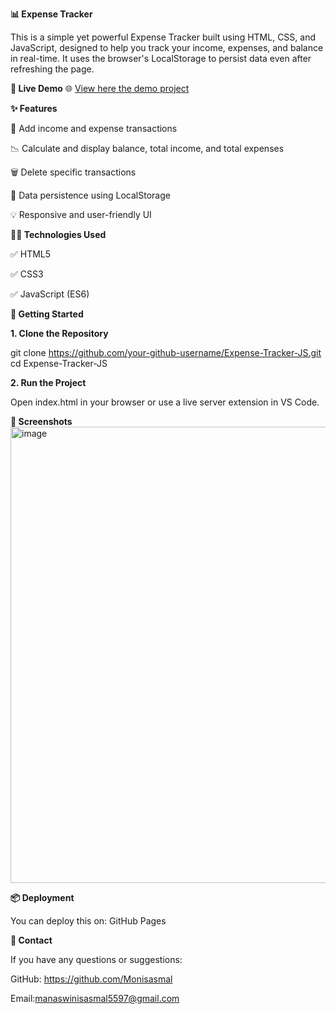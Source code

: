 **📊 Expense Tracker**

This is a simple yet powerful Expense Tracker built using HTML, CSS, and JavaScript, designed to help you track your income, expenses, and balance in real-time. 
It uses the browser's LocalStorage to persist data even after refreshing the page.

**🔗 Live Demo**
🌐 [View here the demo project](https://monisasmal.github.io/Expense-Tracker-JS/)

**✨ Features**

📌 Add income and expense transactions

📉 Calculate and display balance, total income, and total expenses

🗑️ Delete specific transactions

💾 Data persistence using LocalStorage

💡 Responsive and user-friendly UI

**🧑‍💻 Technologies Used**

✅ HTML5

✅ CSS3

✅ JavaScript (ES6)

**🚀 Getting Started**

**1.  Clone the Repository**

git clone https://github.com/your-github-username/Expense-Tracker-JS.git
cd Expense-Tracker-JS

**2. Run the Project**

Open index.html in your browser or use a live server extension in VS Code.

**📸 Screenshots**
<img width="1366" height="730" alt="image" src="https://github.com/user-attachments/assets/df007e6d-6ad1-401d-942f-e13a5efc7c48" />

**📦 Deployment**

You can deploy this on: GitHub Pages

**📧 Contact**

If you have any questions or suggestions:

GitHub: https://github.com/Monisasmal

Email:manaswinisasmal5597@gmail.com
